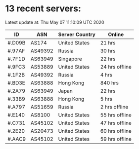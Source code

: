 # 13 recent servers:

Latest update at: Thu May 07 11:10:09 UTC 2020

| ID | ASN | Server Country | Online |
| -- | --- | -------------- | ------ |
| #.D09B | AS174 | United States | 21 hrs |
| #.97AF | AS49392 | Russia | 30 hrs |
| #.7F1D | AS63949 | Singapore | 22 hrs |
| #.9FC3 | AS53889 | United States | 24 hrs offline |
| #.1F2B | AS49392 | Russia | 4 hrs |
| #.BD3E | AS63888 | Hong Kong | 840 hrs |
| #.2A79 | AS63949 | Japan | 22 hrs |
| #.33B9 | AS63888 | Hong Kong | 5 hrs |
| #.A797 | AS51659 | Russia | 2 hrs offline |
| #.E140 | AS8100 | United States | 55 hrs offline |
| #.C731 | AS45102 | United States | 47 hrs offline |
| #.2E20 | AS20473 | United States | 60 hrs offline |
| #.AAC9 | AS45102 | United States | 59 hrs offline |


